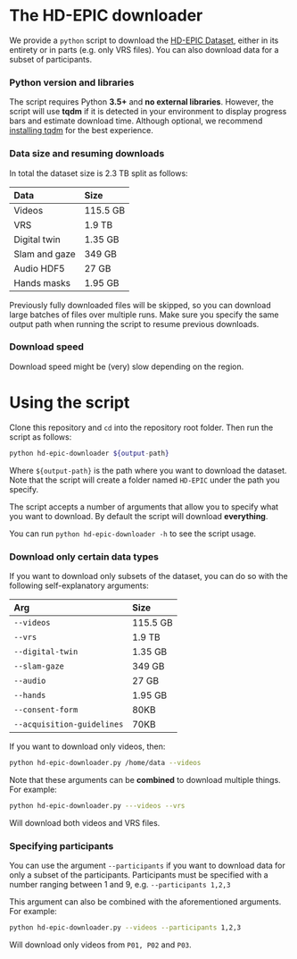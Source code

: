 # The HD-EPIC downloader

We provide a `python` script to download the [HD-EPIC Dataset](https://hd-epic.github.io/), either in 
its entirety or in parts (e.g. only VRS files). You can also download data for a subset of participants. 

### Python version and libraries

The script requires Python **3.5+** and  **no external libraries**. However, the script will use **tqdm** if it
is detected in your environment to display progress bars and estimate download time. 
Although optional, we recommend [installing tqdm](https://tqdm.github.io) for the best experience.

### Data size and resuming downloads

In total the dataset size is 2.3 TB split as follows:

| Data          | Size     |
|:--------------|:---------|
| Videos        | 115.5 GB |
| VRS           | 1.9 TB   | 
| Digital twin  | 1.35 GB  |
| Slam and gaze | 349 GB   |
| Audio HDF5    | 27 GB    |
| Hands masks   | 1.95 GB  |

Previously fully downloaded files will be skipped, so you can download large batches of files over multiple runs.
Make sure you specify the same output path when running the script to resume previous downloads.  

### Download speed

Download speed might be (very) slow depending on the region.  

# Using the script

Clone this repository and `cd` into the repository root folder. Then run the script as follows:

```bash
python hd-epic-downloader ${output-path}
```

Where `${output-path}` is the path where you want to download the dataset. Note that the script will create a 
folder named `HD-EPIC` under the path you specify.

The script accepts a number of arguments that allow you to specify what you want to download. 
By default the script will download **everything**. 

You can run `python hd-epic-downloader -h` to see the script usage.

### Download only certain data types

If you want to download only subsets of the dataset, you can do so with the following self-explanatory arguments:

| Arg                         | Size     |
|:----------------------------|:---------|
| `--videos`                  | 115.5 GB |
| `--vrs`                     | 1.9 TB   | 
| `--digital-twin`            | 1.35 GB  |
| `--slam-gaze`               | 349 GB   |
| `--audio`                   | 27 GB    |
| `--hands`                   | 1.95 GB  |
| `--consent-form`            | 80KB     | 
| `--acquisition-guidelines`  | 70KB     | 

If you want to download only videos, then:

```bash
python hd-epic-downloader.py /home/data --videos
```

Note that these arguments can be **combined** to download multiple things. For example:

```bash
python hd-epic-downloader.py ---videos --vrs
```

Will download both videos and VRS files. 

### Specifying participants

You can use the argument `--participants` if you want to download data for only a subset of the participants. 
Participants must be specified with a number ranging between 1 and 9, e.g. `--participants 1,2,3`

This argument can also be combined with the aforementioned arguments. For example:

```bash
python hd-epic-downloader.py --videos --participants 1,2,3
```

Will download only videos from `P01, P02` and `P03`.
